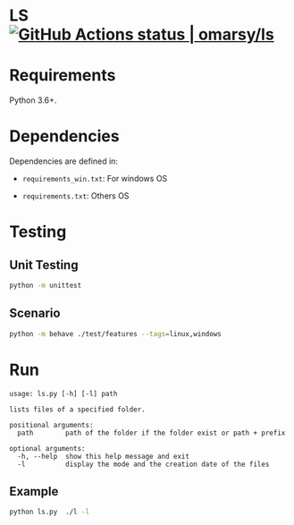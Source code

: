 # LS [![GitHub Actions status | omarsy/ls](https://github.com/omarsy/ls/workflows/Push/badge.svg)](https://github.com/omarsy/ls/actions?workflow=Push)


# Requirements

Python 3.6+.



# Dependencies

Dependencies are defined in:

- ``requirements_win.txt``: For windows OS

- ``requirements.txt``: Others OS

# Testing


## Unit Testing

```sh
python -m unittest
```

## Scenario

```sh
python -m behave ./test/features --tags=linux,windows
```

# Run

```
usage: ls.py [-h] [-l] path

lists files of a specified folder.

positional arguments:
  path        path of the folder if the folder exist or path + prefix

optional arguments:
  -h, --help  show this help message and exit
  -l          display the mode and the creation date of the files
```

## Example

```sh
python ls.py  ./l -l
```